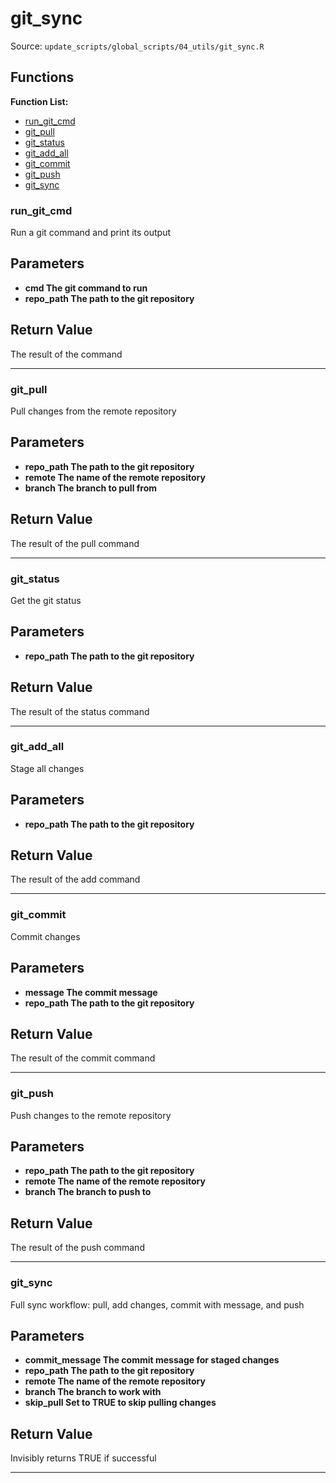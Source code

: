 # git_sync

Source: `update_scripts/global_scripts/04_utils/git_sync.R`

## Functions

**Function List:**
- [run_git_cmd](#run-git-cmd)
- [git_pull](#git-pull)
- [git_status](#git-status)
- [git_add_all](#git-add-all)
- [git_commit](#git-commit)
- [git_push](#git-push)
- [git_sync](#git-sync)

### run_git_cmd

Run a git command and print its output


## Parameters

- **cmd The git command to run**
- **repo_path The path to the git repository**

## Return Value

The result of the command

---


### git_pull

Pull changes from the remote repository


## Parameters

- **repo_path The path to the git repository**
- **remote The name of the remote repository**
- **branch The branch to pull from**

## Return Value

The result of the pull command

---


### git_status

Get the git status


## Parameters

- **repo_path The path to the git repository**

## Return Value

The result of the status command

---


### git_add_all

Stage all changes


## Parameters

- **repo_path The path to the git repository**

## Return Value

The result of the add command

---


### git_commit

Commit changes


## Parameters

- **message The commit message**
- **repo_path The path to the git repository**

## Return Value

The result of the commit command

---


### git_push

Push changes to the remote repository


## Parameters

- **repo_path The path to the git repository**
- **remote The name of the remote repository**
- **branch The branch to push to**

## Return Value

The result of the push command

---


### git_sync

Full sync workflow: pull, add changes, commit with message, and push


## Parameters

- **commit_message The commit message for staged changes**
- **repo_path The path to the git repository**
- **remote The name of the remote repository**
- **branch The branch to work with**
- **skip_pull Set to TRUE to skip pulling changes**

## Return Value

Invisibly returns TRUE if successful

---

